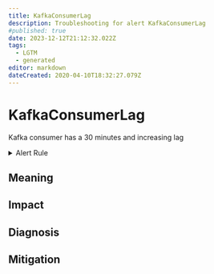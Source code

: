 ```yaml
---
title: KafkaConsumerLag
description: Troubleshooting for alert KafkaConsumerLag
#published: true
date: 2023-12-12T21:12:32.022Z
tags: 
  - LGTM
  - generated
editor: markdown
dateCreated: 2020-04-10T18:32:27.079Z
---
```


# KafkaConsumerLag

Kafka consumer has a 30 minutes and increasing lag

<details>
  <summary>Alert Rule</summary>

{{% rule "kafka/linkedin-kafka-exporter.yml" "KafkaConsumerLag" %}}

{{% comment %}}

```yaml
alert: KafkaConsumerLag
expr: kafka_burrow_topic_partition_offset - on(partition, cluster, topic) group_right() kafka_burrow_partition_current_offset >= (kafka_burrow_topic_partition_offset offset 15m - on(partition, cluster, topic) group_right() kafka_burrow_partition_current_offset offset 15m) AND kafka_burrow_topic_partition_offset - on(partition, cluster, topic) group_right() kafka_burrow_partition_current_offset > 0
for: 15m
labels:
    severity: warning
annotations:
    summary: Kafka consumer lag (instance {{ $labels.instance }})
    description: |-
        Kafka consumer has a 30 minutes and increasing lag
          VALUE = {{ $value }}
          LABELS = {{ $labels }}
    runbook: https://github.com/srerun/prometheus-alerts/blob/main/content/runbooks/linkedin-kafka-exporter/KafkaConsumerLag.md

```

{{% /comment %}}

</details>


## Meaning
[//]: # "Short paragraph that explains what the alert means"


## Impact
[//]: # "What could / will happen if the alert is not addressed"



## Diagnosis
[//]: # "Steps to take to identify the cause of the problem"



## Mitigation
[//]: # "The steps necessary to resolve the alert"
